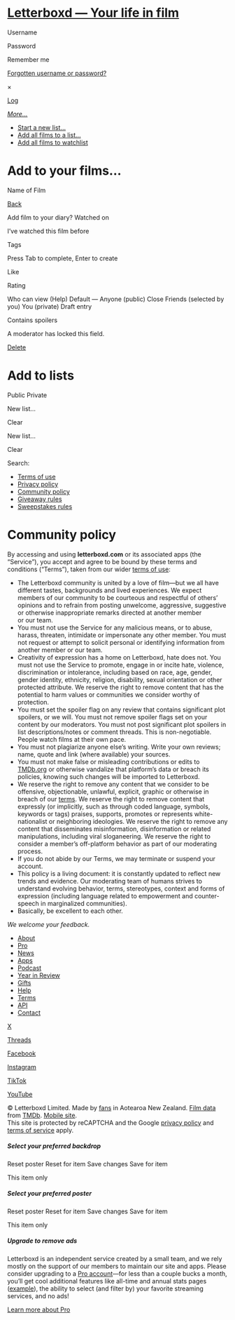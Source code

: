 [Letterboxd — Your life in film](https://letterboxd.com/)
=========================================================

 

Username 

Password 

 Remember me

[Forgotten username or password?](https://letterboxd.com/user/request-password-reset)

×

[Log](#)

[_More..._](#)

* [Start a new list…](https://letterboxd.com/list/new/)
* [Add all films to a list…](#)
* [Add all films to watchlist](#)

Add to your films…
==================

Name of Film 

[Back](#)

  

 Add film to your diary? Watched on[](#)

 I’ve watched this film before

Tags

Press Tab to complete, Enter to create

 Like

Rating

Who can view (Help) Default — Anyone (public) Close Friends (selected by you) You (private) Draft entry

 Contains spoilers

A moderator has locked this field.

 [Delete](#)

 

Add to lists
============

Public Private

New list…

 Clear

New list…

 Clear

Search:  

* [Terms of use](https://letterboxd.com/legal/terms-of-use/)
* [Privacy policy](https://letterboxd.com/legal/privacy-policy/)
* [Community policy](https://letterboxd.com/legal/community-policy/)
* [Giveaway rules](https://letterboxd.com/legal/giveaway-rules/)
* [Sweepstakes rules](https://letterboxd.com/legal/sweepstakes-rules/)

Community policy
================

By accessing and using **letterboxd.com** or its associated apps (the “Service”), you accept and agree to be bound by these terms and conditions (“Terms”), taken from our wider [terms of use](https://letterboxd.com/legal/terms-of-use/):

* The Letterboxd community is united by a love of film—but we all have different tastes, backgrounds and lived experiences. We expect members of our community to be courteous and respectful of others’ opinions and to refrain from posting unwelcome, aggressive, suggestive or otherwise inappropriate remarks directed at another member or our team.
* You must not use the Service for any malicious means, or to abuse, harass, threaten, intimidate or impersonate any other member. You must not request or attempt to solicit personal or identifying information from another member or our team.
* Creativity of expression has a home on Letterboxd, hate does not. You must not use the Service to promote, engage in or incite hate, violence, discrimination or intolerance, including based on race, age, gender, gender identity, ethnicity, religion, disability, sexual orientation or other protected attribute. We reserve the right to remove content that has the potential to harm values or communities we consider worthy of protection.
* You must set the spoiler flag on any review that contains significant plot spoilers, or we will. You must not remove spoiler flags set on your content by our moderators. You must not post significant plot spoilers in list descriptions/notes or comment threads. This is non-negotiable. People watch films at their own pace.
* You must not plagiarize anyone else’s writing. Write your own reviews; name, quote and link (where available) your sources.
* You must not make false or misleading contributions or edits to [TMDb.org](https://themoviedb.org/) or otherwise vandalize that platform’s data or breach its policies, knowing such changes will be imported to Letterboxd.
* We reserve the right to remove any content that we consider to be offensive, objectionable, unlawful, explicit, graphic or otherwise in breach of our [terms](https://letterboxd.com/legal/terms-of-use/). We reserve the right to remove content that expressly (or implicitly, such as through coded language, symbols, keywords or tags) praises, supports, promotes or represents white-nationalist or neighboring ideologies. We reserve the right to remove any content that disseminates misinformation, disinformation or related manipulations, including viral sloganeering. We reserve the right to consider a member’s off-platform behavior as part of our moderating process.
* If you do not abide by our Terms, we may terminate or suspend your account.
* This policy is a living document: it is constantly updated to reflect new trends and evidence. Our moderating team of humans strives to understand evolving behavior, terms, stereotypes, context and forms of expression (including language related to empowerment and counter-speech in marginalized communities).
* Basically, be excellent to each other.

_We welcome your feedback._

* [About](https://letterboxd.com/about/)
* [Pro](https://letterboxd.com/pro/)
* [News](https://letterboxd.com/journal/)
* [Apps](https://letterboxd.com/apps/)
* [Podcast](https://apple.co/3TfzHVG)
* [Year in Review](https://letterboxd.com/year-in-review/)
* [Gifts](https://letterboxd.com/gift-guide/)
* [Help](https://letterboxd.com/welcome/)
* [Terms](https://letterboxd.com/legal/terms-of-use/)
* [API](https://letterboxd.com/api-beta/)
* [Contact](https://letterboxd.com/contact/)

[X](https://twitter.com/letterboxd "Letterboxd on X")

[Threads](https://www.threads.net/@letterboxd "Letterboxd on Threads")

[Facebook](https://www.facebook.com/letterboxd "Letterboxd on Facebook")

[Instagram](https://www.instagram.com/letterboxd "Letterboxd on Instagram")

[TikTok](https://www.tiktok.com/@letterboxd "Letterboxd on TikTok")

[YouTube](https://www.youtube.com/letterboxdhq "Letterboxd on YouTube")

© Letterboxd Limited. Made by [fans](https://letterboxd.com/crew/) in Aotearoa New Zealand. [Film data](https://letterboxd.com/about/film-data/) from [TMDb](https://www.themoviedb.org/). [Mobile site](#).  
This site is protected by reCAPTCHA and the Google [privacy policy](https://policies.google.com/privacy) and [terms of service](https://policies.google.com/terms) apply.

##### Select your preferred backdrop

Reset poster Reset for item Save changes Save for item

This item only

##### Select your preferred poster

Reset poster Reset for item Save changes Save for item

This item only

##### Upgrade to remove ads

Letterboxd is an independent service created by a small team, and we rely mostly on the support of our members to maintain our site and apps. Please consider upgrading to a [Pro account](https://letterboxd.com/pro/)—for less than a couple bucks a month, you’ll get cool additional features like all-time and annual stats pages ([example](https://letterboxd.com/jack/stats/)), the ability to select (and filter by) your favorite streaming services, and no ads!

[Learn more about Pro](https://letterboxd.com/pro/)